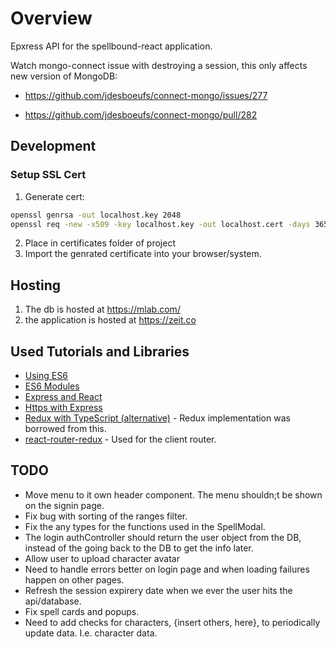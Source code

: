 # Overview

Epxress API for the spellbound-react application.

Watch mongo-connect issue with destroying a session, this only affects new version of MongoDB:

- <https://github.com/jdesboeufs/connect-mongo/issues/277>

- <https://github.com/jdesboeufs/connect-mongo/pull/282>

## Development

### Setup SSL Cert

1. Generate cert:

``` bash
openssl genrsa -out localhost.key 2048
openssl req -new -x509 -key localhost.key -out localhost.cert -days 3650 -subj /CN=localhost
```

2. Place in certificates folder of project
3. Import the genrated certificate into your browser/system.

## Hosting

1. The db is hosted at <https://mlab.com/>
2. the application is hosted at <https://zeit.co>

## Used Tutorials and Libraries

- [Using ES6](https://www.codementor.io/iykyvic/writing-your-nodejs-apps-using-es6-6dh0edw2o)
- [ES6 Modules](https://medium.com/@giltayar/native-es-modules-in-nodejs-status-and-future-directions-part-i-ee5ea3001f71)
- [Express and React](https://medium.freecodecamp.org/how-to-make-create-react-app-work-with-a-node-backend-api-7c5c48acb1b0)
- [Https with Express](https://medium.com/@nileshsingh/everything-about-creating-an-https-server-using-node-js-2fc5c48a8d4e)
- [Redux with TypeScript (alternative)](https://levelup.gitconnected.com/react-and-redux-with-typescript-da0c37537a79) - Redux implementation was borrowed from this.
- [react-router-redux](https://github.com/ReactTraining/react-router/tree/master/packages/react-router-redux) - Used for the client router.

## TODO

- Move menu to it own header component. The menu shouldn;t be shown on the signin page.
- Fix bug with sorting of the ranges filter.
- Fix the any types for the functions used in the SpellModal.
- The login authController should return the user object from the DB, instead of the going back to the DB to get the info later.
- Allow user to upload character avatar
- Need to handle errors better on login page and when loading failures happen on other pages.
- Refresh the session expirery date when we ever the user hits the api/database.
- Fix spell cards and popups.
- Need to add checks for characters, {insert others, here}, to periodically update data. I.e. character data.
